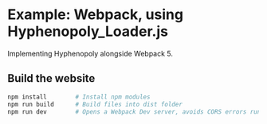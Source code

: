 # Example: Webpack, using Hyphenopoly_Loader.js
Implementing Hyphenopoly alongside Webpack 5.

## Build the website
````bash
npm install        # Install npm modules
npm run build      # Build files into dist folder
npm run dev        # Opens a Webpack Dev server, avoids CORS errors running locally
````
